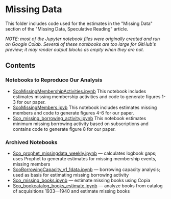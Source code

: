 # Missing Data

This folder includes code used for the estimates in the "Missing Data" section of the "Missing Data, Speculative Reading" article.

*NOTE: most of the Jupyter notebook files were originally created and run on Google Colab. Several of these notebooks are too large for GitHub's preview; it may render output blocks as empty when they are not.*

## Contents

### Notebooks to Reproduce Our Analysis

- [ScoMissingMembershipActivities.ipynb](ScoMissingMembershipActivities.ipynb) This notebook includes estimates missing membership activities and code to generate figures 1-3 for our paper.
- [ScoMissingMembers.ipyb](ScoMissingMembers.ipynb) This notebook includes estimates missing members and code to generate figures 4-6 for our paper.
- [Sco_missing_borrowing_activity.ipynb](Sco_missing_borrowing_activity.ipynb) This notebook estimates minimum missing borrowing activity based on subscriptions and contains code to generate figure 8 for our paper.

### Archived Notebooks

- [Sco_prophet_missingdata_weekly.ipynb](Sco_prophet_missingdata_weekly.ipynb) — calculates logbook gaps; uses Prophet to generate estimates for missing membership events, missing members
- [ScoBorrowingCapacity_v1_1data.ipynb](ScoBorrowingCapacity_v1_1data.ipynb) — borrowing capacity analysis; used as basis for estimating missing borrowing activity
- [Sco_missing_books.ipynb](Sco_missing_books.ipynb) — estimate missing books using Copia
- [Sco_bookcatalog_books_estimate.ipynb](Sco_bookcatalog_books_estimate.ipynb) — analyze books from catalog of acquisitions 1933—1940 and estimate missing books
